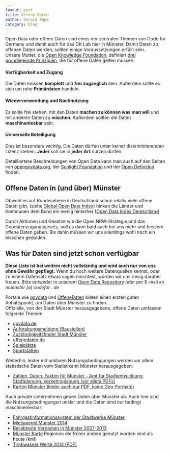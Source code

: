 ```yaml
---
layout: post
title: Offene Daten
author: Gerald Pape
category: blog
---
```


Open Data oder offene Daten sind eines der zentralen Themen von Code for Germany und damit auch für das OK Lab hier in Münster. Damit Daten zu offenen Daten werden, sollten einige Voraussetzungen erfüllt sein.<br />
Unsere Mutter, die [Open Knowledge Foundation](https://okfn.de), definiert [drei grundlegende Prinzipien](https://okfn.de/opendata/), die für offene Daten gelten müssen:

#### Verfügbarkeit und Zugang
Die Daten müssen **komplett** und **frei zugänglich** sein. Außerdem sollte es sich um rohe **Primärdaten** handeln.

#### Wiederverwendung und Nachnutzung
Es sollte frei stehen, mit den Daten **machen zu können was man will** und mit anderen Daten zu **mischen**. Außerdem sollten die Daten **maschinenlesbar** sein.

#### Universelle Beteiligung
Dies ist besonders wichtig. Die Daten dürfen unter keiner diskriminierenden Lizenz stehen. **Jeder** soll sie in **jeder Art** nutzen dürfen.

Detailliertere Beschreibungen von Open Data kann man auch auf den Seiten von [opengovdata.org](https://opengovdata.org/), der [Sunlight Foundation](https://sunlightfoundation.com/opendataguidelines/) und der [Open Definition](https://opendefinition.org/) finden.

## Offene Daten in (und über) Münster

Obwohl es auf Bundesebene in Deutschland schon relativ viele offene Daten gibt, (siehe [Global Open Data Index](https://global.census.okfn.org/)) hinken die Länder und Kommunen dem Bund ein wenig hinterher ([Open Data Index Deutschland](https://de-city.census.okfn.org/)

Durch Aktionen und Gesetze wie die Open.NRW-Strategie und das Geodatenzugangsgesetz, soll es dann bald auch bei uns mehr und bessere offene Daten geben. Bis dahin müssen wir uns allerdings wohl noch ein bisschen gedulden.

## Was für Daten sind jetzt schon verfügbar

**Diese Liste ist bei weitem nicht vollständig und wird auch nur von uns ohne Gewähr gepflegt.** Wenn du noch weitere Datenquellen kennst, oder zu einem Datensatz etwas sagen möchtest, würden wir uns riesig darüber freuen. Bitte entweder in unserem [Open Data Repository](https://github.com/codeformuenster/open-data) oder per E-mail an _muenster [a] codefor . de_

Portale wie [govdata](https://www.govdata.de) und [OffeneDaten](https://offenedaten.de/) bieten einen ersten guten Anhaltspunkt, um Daten über Münster zu finden.<br />
Offizielle, von der Stadt Münster herausgegebene, offene Daten umfassen folgende Themen

- [govdata.de](https://www.govdata.de)
 - [Aufgrabungsmeldung (Baustellen)](https://www.govdata.de/suchen/-/details/aufgrabungsmeldung-stadt-munster)
 - [Zuständigkeitsfinder Stadt Münster](https://www.govdata.de/suchen/-/details/zustandigkeitsfinder-der-stadt-munster)
- [offenedaten.de](https://offenedaten.de)
 - [Spielplätze](https://offenedaten.de/dataset/muenster-spielpl-tze-in-m-nster)
 - [Sportstätten](https://offenedaten.de/dataset/muenster-sportst-tten-in-m-nster)

Weiterhin, leider mit unklaren Nutzungsbedingungen werden vor allem statistische Daten vom Statistikamt Münster herausgegeben:

- [Zahlen, Daten, Fakten für Münster - Amt für Stadtentwicklung, Stadtplanung, Verkehrsplanung (vor allem PDFs)](https://www.muenster.de/stadt/stadtplanung/zahlen.html)
- [Karten Münster (leider auch nur PDF, keine Geo-Formate)](https://www.muenster.de/stadt/stadtplanung/statistik.html)

Auch private Unternehmen geben Daten über Münster ab. Auch hier sind die Nutzungsbedingungen unklar und die Daten sind nur bedingt maschinenlesbar:

- [Fahrgastinformationssystem der Stadtwerke Münster](https://www.stadtwerke-muenster.de/fis/)
- [Mietspiegel Münster 2014](https://www.wohnungsboerse.net/mietspiegel-Muenster/5389)
- [Beliebteste Vornamen in Münster 2007-2013](https://www.stadt-muenster.de/standesamt/geburten/vorname.html)
- [Münster Karte](https://aa-zoo.de/muenster-map/) Regionen die früher anders genutzt worden sind als heute (kml)
- [Trinkwasser Werte 2013 (PDF)](https://www.stadtwerke-muenster.de/fileadmin/stwms/trinkwasser/produkte/dokumente/SWMS_Trinkwasseranalyse_2013.pdf)
